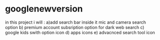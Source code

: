 # googlenewversion
in this project i will : a)add search bar inside it mic and camera search option b) premium account subsription option for dark web search  c) google kids swith option icon d) apps icons e) advacnced search tool icon

